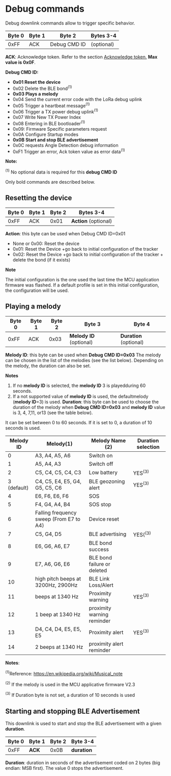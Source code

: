 # Debug commands

 Debug downlink commands allow to trigger specific behavior.

|  Byte 0 |  Byte 1 |  Byte 2   | Bytes 3-4 |
|-------------|-------------|---------------|----------------|
|  0xFF       |  ACK        |  Debug CMD ID |  (optional)    |

 **ACK**: Acknowledge token. Refer to the section [Acknowledge token.](/AbeewayRefGuide/downlink-messages/ack-token) **Max value is 0x0F**. 

**Debug CMD ID:**
-   **0x01 Reset the device**
-   0x02 Delete the BLE bond<sup>(1)</sup>
-   **0x03 Plays a melody**
-   0x04 Send the current error code with the LoRa debug uplink
-   0x05 Trigger a heartbeat message<sup>(1)</sup>
-   0x06 Trigger a TX power debug uplink<sup>(1)</sup>
-   0x07 Write New TX Power Index
-   0x08 Entering in BLE bootloader<sup>(1)</sup>
-   0x09: Firmware Specific parameters request
-   0x0A Configure Startup modes
-   **0x0B Start and stop BLE advertisement**
-   0x0C requests Angle Detection debug information
-   0xF1 Trigger an error, Ack token value as error data<sup>(1)</sup>

 **Note:**

 <sup>(1)</sup> No optional data is required for this **debug CMD ID**

 Only bold commands are described below.

## Resetting the device

|  **Byte 0** |  **Byte 1** |  **Byte 2**   |  **Bytes 3-4** |
|-------------|-------------|---------------|----------------|
|  0xFF       |  ACK        |  0x01         |**Action** (optional)    |

 **Action**: this byte can be used when Debug CMD ID=0x01
-   None or 0x00: Reset the device
-   0x01: Reset the Device +go back to initial configuration of the tracker
-   0x02: Reset the Device +go back to initial configuration of the tracker + delete the bond (if it exists)

**Note**

 The initial configuration is the one used the last time the MCU application firmware was flashed. If a default profile is set in this initial configuration, the configuration will be used.

## Playing a melody

|  **Byte 0** |  **Byte 1** |  **Byte 2**   |  **Byte 3** |  **Byte 4** |
|-------------|-------------|---------------|-------------|----------------|
|  0xFF       |  ACK        |  0x03         |**Melody ID** (optional)| **Duration** (optional) |

 **Melody ID**: this byte can be used when **Debug CMD ID=0x03** 
 The melody can be chosen in the list of the melodies (see the list below). 
 Depending on the melody, the duration can also be set.

**Notes**

1.  If no **melody ID** is selected, the **melody ID** 3 is playedduring 60 seconds.
2.  If a not supported value of **melody ID** is used, the defaultmelody (**melody ID**=3) is used.
 **Duration**: this byte can be used to choose the duration of the melody when **Debug CMD ID=0x03** and
 **melody ID** value is 3, 4, 7,11, or13 (see the table below).

 It can be set between 0 to 60 seconds. If it is set to 0, a duration of 10 seconds is used.

|  **Melody ID** |  **Melody(1)** |  **Melody Name (2)**   |  **Duration selection** |
|----------------|----------------|------------------------|-------------------------|
|  0          |  A3, A4, A5, A6           |Switch on                  ||
|  1          |  A5, A4, A3           |Switch off                  ||
|  2          |  C5, C4, C5, C4, C3       |Low battery                  |YES<sup>(3)</sup>|
|  3 (default)|C4, C5, E4, E5, G4, G5, C5, C6|BLE geozoning alert                  |YES<sup>(3)</sup>|
|  4         |E6, F6, E6, F6|SOS                 ||
|  5          |F4, G4, A4, B4|SOS stop                ||
|  6          |Falling frequency sweep (From E7 to A4)|Device reset||
|  7          |C5, G4, D5|BLE advertising|YES(<sup>(3)</sup>|
|  8         | E6, G6, A6, E7|BLE bond success||
|  9          |E7, A6, G6, E6|BLE bond failure or deleted||
|  10         |high pitch beeps at 3200Hz, 2900Hz|BLE Link Loss/Alert||
|  11          |beeps at 1340 Hz|Proximity warning|YES<sup>(3)</sup>|
|  12          |1 beep at 1340 Hz|proximity warning reminder||
|  13          |D4, C4, D4, E5, E5, E5|Proximity alert|YES<sup>(3)</sup>|
|  14          |2 beeps at 1340 Hz|proximity alert reminder||

**Notes**:

<sup>(1)</sup>Reference: <https://en.wikipedia.org/wiki/Musical_note>

<sup>(2)</sup> If the melody is used in the MCU applicative firmware V2.3

<sup>(3)</sup> If Duration byte is not set, a duration of 10 seconds is used

## Starting and stopping BLE Advertisement

 This downlink is used to start and stop the BLE advertisement with a given **duration**.

|  **Byte 0** |  **Byte 1** |  **Byte 2** |  **Byte 3-4** |
|-------------|-------------|-------------|---------------|
|  0xFF       |  **ACK**    |  0x0B       |  **duration** |

 **Duration**: duration in seconds of the advertisement coded on 2 bytes (big endian: MSB first). The value 0 stops the advertisement.
